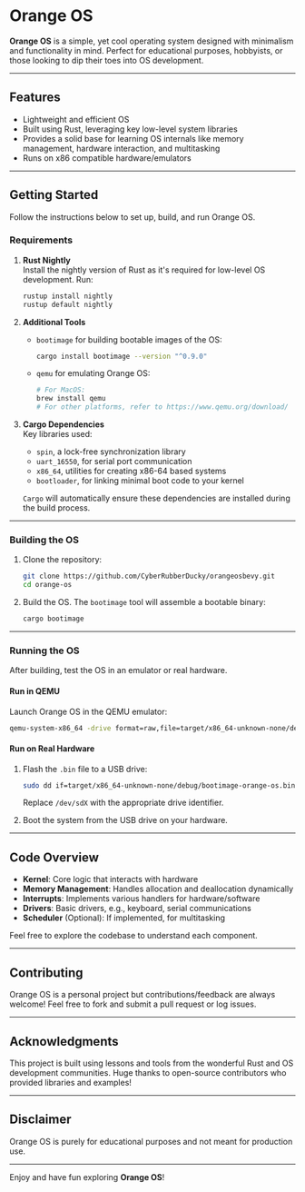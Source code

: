 # Orange OS

**Orange OS** is a simple, yet cool operating system designed with minimalism and functionality in mind. Perfect for educational purposes, hobbyists, or those looking to dip their toes into OS development.

---

## Features

- Lightweight and efficient OS
- Built using Rust, leveraging key low-level system libraries
- Provides a solid base for learning OS internals like memory management, hardware interaction, and multitasking
- Runs on x86 compatible hardware/emulators

---

## Getting Started

Follow the instructions below to set up, build, and run Orange OS.

### Requirements

1. **Rust Nightly**  
   Install the nightly version of Rust as it's required for low-level OS development. Run:
   ```bash
   rustup install nightly
   rustup default nightly
   ```

2. **Additional Tools**
    - `bootimage` for building bootable images of the OS:
      ```bash
      cargo install bootimage --version "^0.9.0"
      ```
    - `qemu` for emulating Orange OS:
      ```bash
      # For MacOS:
      brew install qemu
      # For other platforms, refer to https://www.qemu.org/download/
      ```

3. **Cargo Dependencies**  
   Key libraries used:
    - `spin`, a lock-free synchronization library
    - `uart_16550`, for serial port communication
    - `x86_64`, utilities for creating x86-64 based systems
    - `bootloader`, for linking minimal boot code to your kernel

   `Cargo` will automatically ensure these dependencies are installed during the build process.

---

### Building the OS

1. Clone the repository:
   ```bash
   git clone https://github.com/CyberRubberDucky/orangeosbevy.git
   cd orange-os
   ```

2. Build the OS. The `bootimage` tool will assemble a bootable binary:
   ```bash
   cargo bootimage
   ```

---

### Running the OS

After building, test the OS in an emulator or real hardware.

#### Run in QEMU
Launch Orange OS in the QEMU emulator:
```bash
qemu-system-x86_64 -drive format=raw,file=target/x86_64-unknown-none/debug/bootimage-orange-os.bin
```

#### Run on Real Hardware
1. Flash the `.bin` file to a USB drive:
   ```bash
   sudo dd if=target/x86_64-unknown-none/debug/bootimage-orange-os.bin of=/dev/sdX bs=4M
   ```
   Replace `/dev/sdX` with the appropriate drive identifier.

2. Boot the system from the USB drive on your hardware.

---

## Code Overview

- **Kernel**: Core logic that interacts with hardware
- **Memory Management**: Handles allocation and deallocation dynamically
- **Interrupts**: Implements various handlers for hardware/software
- **Drivers**: Basic drivers, e.g., keyboard, serial communications
- **Scheduler** (Optional): If implemented, for multitasking

Feel free to explore the codebase to understand each component.

---

## Contributing

Orange OS is a personal project but contributions/feedback are always welcome! Feel free to fork and submit a pull request or log issues.

---

## Acknowledgments

This project is built using lessons and tools from the wonderful Rust and OS development communities. Huge thanks to open-source contributors who provided libraries and examples!

---

## Disclaimer

Orange OS is purely for educational purposes and not meant for production use.

---

Enjoy and have fun exploring **Orange OS**!
